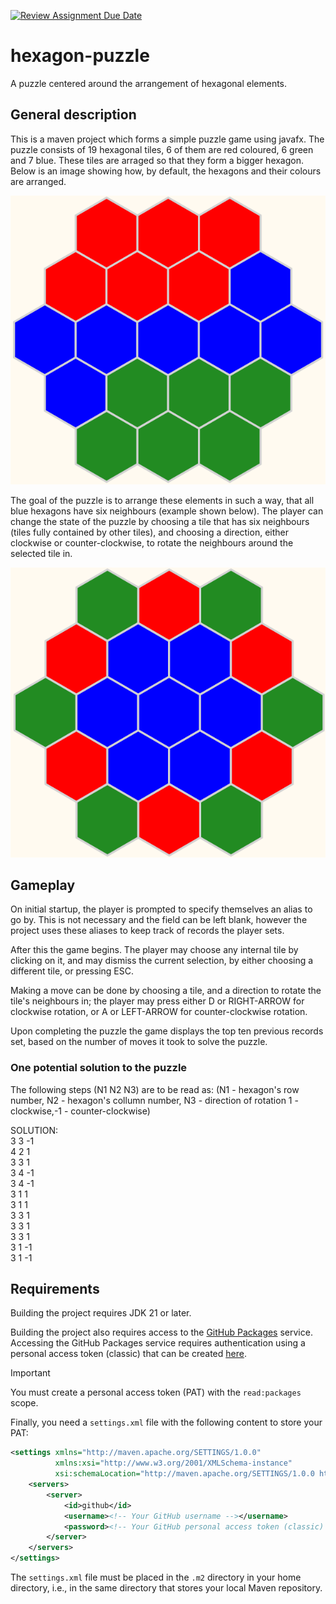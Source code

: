 [![Review Assignment Due Date](https://classroom.github.com/assets/deadline-readme-button-24ddc0f5d75046c5622901739e7c5dd533143b0c8e959d652212380cedb1ea36.svg)](https://classroom.github.com/a/XbZw8B6J)
# hexagon-puzzle

A puzzle centered around the arrangement of hexagonal elements.

## General description

This is a maven project which forms a simple puzzle game using javafx.
The puzzle consists of 19 hexagonal tiles, 6 of them are red coloured, 6 green and 7 blue. These tiles are
arraged so that they form a bigger hexagon. 
Below is an image showing how, by default, the hexagons and their colours are arranged.

![](assets/starts.png)

The goal of the puzzle is to arrange these elements in such a way, that all blue hexagons have six neighbours (example shown below).
The player can change the state of the puzzle by choosing a tile that has six neighbours (tiles fully contained by other tiles),
and choosing a direction, either clockwise or counter-clockwise, to rotate the neighbours around the selected tile in.

![](assets/goals.png)

## Gameplay

On initial startup, the player is prompted to specify themselves an alias to go by. This is not necessary and the field 
can be left blank, however the project uses these aliases to keep track of records the player sets.

After this the game begins. The player may choose any internal tile by clicking on it, and may dismiss the current selection,
by either choosing a different tile, or pressing ESC.

Making a move can be done by choosing a tile, and a direction to rotate the tile's neighbours in;
the player may press either D or RIGHT-ARROW for clockwise rotation,
or A or LEFT-ARROW for counter-clockwise rotation.

Upon completing the puzzle the game displays the top ten previous records set, based on the number of moves it took to solve the puzzle.

### One potential solution to the puzzle

The following steps (N1 N2 N3) are to be read as: (N1 - hexagon's row number, N2 - hexagon's collumn number,
N3 - direction of rotation 1 - clockwise,-1 - counter-clockwise)

SOLUTION:<br>
 3 3 -1 <br>
 4 2 1 <br>
 3 3 1<br>
 3 4 -1<br>
 3 4 -1<br>
 3 1 1<br>
 3 1 1<br>
 3 3 1<br>
 3 3 1<br>
 3 3 1<br>
 3 1 -1<br>
 3 1 -1<br>

## Requirements

Building the project requires JDK 21 or later.

Building the project also requires access to the [GitHub Packages](https://docs.github.com/en/packages) service.
Accessing the GitHub Packages service requires authentication using a personal access token (classic) that can be created [here](https://github.com/settings/tokens).

> [!IMPORTANT]
> You must create a personal access token (PAT) with the `read:packages` scope.

Finally, you need a `settings.xml` file with the following content to store your PAT:

```xml
<settings xmlns="http://maven.apache.org/SETTINGS/1.0.0"
          xmlns:xsi="http://www.w3.org/2001/XMLSchema-instance"
          xsi:schemaLocation="http://maven.apache.org/SETTINGS/1.0.0 http://maven.apache.org/xsd/settings-1.0.0.xsd">
    <servers>
        <server>
            <id>github</id>
            <username><!-- Your GitHub username --></username>
            <password><!-- Your GitHub personal access token (classic) --></password>
        </server>
    </servers>
</settings>
```

The `settings.xml` file must be placed in the `.m2` directory in your home directory, i.e.,
in the same directory that stores your local Maven repository.



